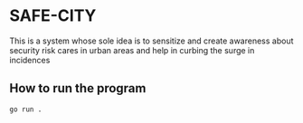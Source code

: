 # SAFE-CITY
This is a system whose sole idea is to sensitize and create awareness about security risk cares in urban areas and help in curbing the surge in incidences

## How to run the program
```bash
go run .
```
